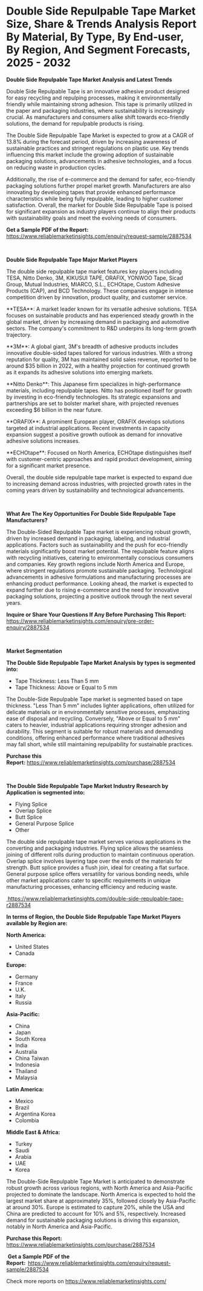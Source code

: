 <p><h1>Double Side Repulpable Tape Market Size, Share & Trends Analysis Report By Material, By Type, By End-user, By Region, And Segment Forecasts, 2025 - 2032</h1></p><p><strong>Double Side Repulpable Tape Market Analysis and Latest Trends</strong></p>
<p><p>Double Side Repulpable Tape is an innovative adhesive product designed for easy recycling and repulping processes, making it environmentally friendly while maintaining strong adhesion. This tape is primarily utilized in the paper and packaging industries, where sustainability is increasingly crucial. As manufacturers and consumers alike shift towards eco-friendly solutions, the demand for repulpable products is rising.</p><p>The Double Side Repulpable Tape Market is expected to grow at a CAGR of 13.8% during the forecast period, driven by increasing awareness of sustainable practices and stringent regulations on plastic use. Key trends influencing this market include the growing adoption of sustainable packaging solutions, advancements in adhesive technologies, and a focus on reducing waste in production cycles.</p><p>Additionally, the rise of e-commerce and the demand for safer, eco-friendly packaging solutions further propel market growth. Manufacturers are also innovating by developing tapes that provide enhanced performance characteristics while being fully repulpable, leading to higher customer satisfaction. Overall, the market for Double Side Repulpable Tape is poised for significant expansion as industry players continue to align their products with sustainability goals and meet the evolving needs of consumers.</p></p>
<p><strong>Get a Sample PDF of the Report:&nbsp;</strong> <a href="https://www.reliablemarketinsights.com/enquiry/request-sample/2887534?utm_campaign=2530&utm_medium=2&utm_source=Github&utm_content=ia&utm_term=14032025&utm_id=double-side-repulpable-tape">https://www.reliablemarketinsights.com/enquiry/request-sample/2887534</a></p>
<p>&nbsp;</p>
<p><strong>Double Side Repulpable Tape Major Market Players</strong></p>
<p><p>The double side repulpable tape market features key players including TESA, Nitto Denko, 3M, KIKUSUI TAPE, ORAFIX, YONWOO Tape, Sicad Group, Mutual Industries, MIARCO, S.L., ECHOtape, Custom Adhesive Products (CAP), and BCD Technology. These companies engage in intense competition driven by innovation, product quality, and customer service.</p><p>**TESA**: A market leader known for its versatile adhesive solutions. TESA focuses on sustainable products and has experienced steady growth in the global market, driven by increasing demand in packaging and automotive sectors. The company's commitment to R&D underpins its long-term growth trajectory.</p><p>**3M**: A global giant, 3M's breadth of adhesive products includes innovative double-sided tapes tailored for various industries. With a strong reputation for quality, 3M has maintained solid sales revenue, reported to be around $35 billion in 2022, with a healthy projection for continued growth as it expands its adhesive solutions into emerging markets.</p><p>**Nitto Denko**: This Japanese firm specializes in high-performance materials, including repulpable tapes. Nitto has positioned itself for growth by investing in eco-friendly technologies. Its strategic expansions and partnerships are set to bolster market share, with projected revenues exceeding $6 billion in the near future.</p><p>**ORAFIX**: A prominent European player, ORAFIX develops solutions targeted at industrial applications. Recent investments in capacity expansion suggest a positive growth outlook as demand for innovative adhesive solutions increases.</p><p>**ECHOtape**: Focused on North America, ECHOtape distinguishes itself with customer-centric approaches and rapid product development, aiming for a significant market presence.</p><p>Overall, the double side repulpable tape market is expected to expand due to increasing demand across industries, with projected growth rates in the coming years driven by sustainability and technological advancements.</p></p>
<p>&nbsp;</p>
<p><strong>What Are The Key Opportunities For Double Side Repulpable Tape Manufacturers?</strong></p>
<p><p>The Double-Sided Repulpable Tape market is experiencing robust growth, driven by increased demand in packaging, labeling, and industrial applications. Factors such as sustainability and the push for eco-friendly materials significantly boost market potential. The repulpable feature aligns with recycling initiatives, catering to environmentally conscious consumers and companies. Key growth regions include North America and Europe, where stringent regulations promote sustainable packaging. Technological advancements in adhesive formulations and manufacturing processes are enhancing product performance. Looking ahead, the market is expected to expand further due to rising e-commerce and the need for innovative packaging solutions, projecting a positive outlook through the next several years.</p></p>
<p><strong>Inquire or Share Your Questions If Any Before Purchasing This Report:</strong> <a href="https://www.reliablemarketinsights.com/enquiry/pre-order-enquiry/2887534?utm_campaign=2530&utm_medium=2&utm_source=Github&utm_content=ia&utm_term=14032025&utm_id=double-side-repulpable-tape">https://www.reliablemarketinsights.com/enquiry/pre-order-enquiry/2887534</a></p>
<p>&nbsp;</p>
<p><strong>Market Segmentation</strong></p>
<p><strong>The Double Side Repulpable Tape Market Analysis by types is segmented into:</strong></p>
<p><ul><li>Tape Thickness: Less Than 5 mm</li><li>Tape Thickness: Above or Equal to 5 mm</li></ul></p>
<p><p>The Double-Side Repulpable Tape market is segmented based on tape thickness. "Less Than 5 mm" includes lighter applications, often utilized for delicate materials or in environmentally sensitive processes, emphasizing ease of disposal and recycling. Conversely, "Above or Equal to 5 mm" caters to heavier, industrial applications requiring stronger adhesion and durability. This segment is suitable for robust materials and demanding conditions, offering enhanced performance where traditional adhesives may fall short, while still maintaining repulpability for sustainable practices.</p></p>
<p><strong>Purchase this Report:&nbsp;</strong><a href="https://www.reliablemarketinsights.com/purchase/2887534?utm_campaign=2530&utm_medium=2&utm_source=Github&utm_content=ia&utm_term=14032025&utm_id=double-side-repulpable-tape">https://www.reliablemarketinsights.com/purchase/2887534</a></p>
<p>&nbsp;</p>
<p><strong>The Double Side Repulpable Tape Market Industry Research by Application is segmented into:</strong></p>
<p><ul><li>Flying Splice</li><li>Overlap Splice</li><li>Butt Splice</li><li>General Purpose Splice</li><li>Other</li></ul></p>
<p><p>The double side repulpable tape market serves various applications in the converting and packaging industries. Flying splice allows the seamless joining of different rolls during production to maintain continuous operation. Overlap splice involves layering tape over the ends of the materials for strength. Butt splice provides a flush join, ideal for creating a flat surface. General purpose splice offers versatility for various bonding needs, while other market applications cater to specific requirements in unique manufacturing processes, enhancing efficiency and reducing waste.</p></p>
<p><a href="https://www.reliablemarketinsights.com/double-side-repulpable-tape-r2887534?utm_campaign=2530&utm_medium=2&utm_source=Github&utm_content=ia&utm_term=14032025&utm_id=double-side-repulpable-tape">&nbsp;https://www.reliablemarketinsights.com/double-side-repulpable-tape-r2887534</a></p>
<p><strong>In terms of Region, the Double Side Repulpable Tape Market Players available by Region are:</strong></p>
<p>
    <p> <strong> North America: </strong>
        <ul>
            <li>United States</li>
            <li>Canada</li>
        </ul>
        </p> 
    <p> <strong> Europe: </strong>
        <ul>
            <li>Germany</li>
            <li>France</li>
            <li>U.K.</li>
            <li>Italy</li>
            <li>Russia</li>
        </ul>
        </p> 
    <p> <strong> Asia-Pacific: </strong>
        <ul>
            <li>China</li>
            <li>Japan</li>
            <li>South Korea</li>
            <li>India</li>
            <li>Australia</li>
            <li>China Taiwan</li>
            <li>Indonesia</li>
            <li>Thailand</li>
            <li>Malaysia</li>
        </ul>
        </p> 
    <p> <strong> Latin America: </strong>
        <ul>
            <li>Mexico</li>
            <li>Brazil</li>
            <li>Argentina Korea</li>
            <li>Colombia</li>
        </ul>
        </p> 
    <p> <strong> Middle East & Africa: </strong>
        <ul>
            <li>Turkey</li>
            <li>Saudi</li>
            <li>Arabia</li>
            <li>UAE</li>
            <li>Korea</li>
        </ul>
    </p>
    </p>
<p><p>The Double-Side Repulpable Tape Market is anticipated to demonstrate robust growth across various regions, with North America and Asia-Pacific projected to dominate the landscape. North America is expected to hold the largest market share at approximately 35%, followed closely by Asia-Pacific at around 30%. Europe is estimated to capture 20%, while the USA and China are predicted to account for 10% and 5%, respectively. Increased demand for sustainable packaging solutions is driving this expansion, notably in North America and Asia-Pacific.</p></p>
<p><strong>Purchase this Report: </strong><a href="https://www.reliablemarketinsights.com/purchase/2887534?utm_campaign=2530&utm_medium=2&utm_source=Github&utm_content=ia&utm_term=14032025&utm_id=double-side-repulpable-tape">https://www.reliablemarketinsights.com/purchase/2887534</a></p>
<p>&nbsp;<strong>Get a Sample PDF of the Report:&nbsp;&nbsp;</strong><a href="https://www.reliablemarketinsights.com/enquiry/request-sample/2887534?utm_campaign=2530&utm_medium=2&utm_source=Github&utm_content=ia&utm_term=14032025&utm_id=double-side-repulpable-tape">https://www.reliablemarketinsights.com/enquiry/request-sample/2887534</a></p>
<p><strong></strong></p>
<p>Check more reports on <a href="https://www.reliablemarketinsights.com/?utm_campaign=2530&utm_medium=2&utm_source=Github&utm_content=ia&utm_term=14032025&utm_id=double-side-repulpable-tape">https://www.reliablemarketinsights.com/</a></p>